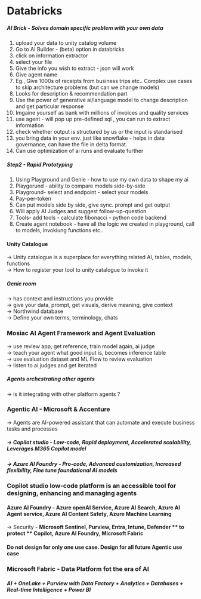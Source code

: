 # Databricks
##### AI Brick - Solves domain specific problem with your own data
1. upload your data to unity catalog volume  
2. Go to AI Builder - (beta) option in databricks  
3. click on information extractor  
4. select your file  
5. Give the info you wish to extract - json will work  
6. Give agent name  
7. Eg., Give 1000s of receipts from business trips etc..  Complex use cases to skip architecture problems (but can we change models)
8. Looks for description & recommendation part  
9. Use the power of generative ai/language model to change description and get particular response  
10. Imgaine yourself as bank with millions of invoices and quality services  
11. use agent - will pop up pre-defined sql , you can run to extract information  
12. check whether output is structured by us or the input is standarised
13. you bring data in your env. just like snowflake - helps in data governance, can have the file in delta format.  
14. Can use optimization of ai runs and evaluate further  
#####  Step2 - Rapid Prototyping  
1. Using Playground and Genie  - how to use my own data to shape my ai  
2. Playgorund - ability to compare models side-by-side  
3. Playground- select and endpoint - select your models  
4. Pay-per-token  
5. Can put models side by side, give sync. prompt and get output  
6. Will apply AI Judges and suggest follow-up-question  
7. Tools- add tools - calculate fibonacci - python code backend  
8. Create agent notebook - have all the logic we created in playground, call to models, invokiung functions etc..  
####  Unity Catalogue  
-> Unity catalogue is a superplace for everything related AI, tables, models, functions   
-> How to register your tool to unity catalogue to invoke it  
##### Genie room  
-> has context and instructions you provide   
-> give your data, prompt, get visuals, derive meaning, give context  
-> Northwind database  
-> Define your own terms, terminology, chats  
### Mosiac AI Agent Framework and Agent Evaluation  

-> use review app, get reference, train model again, ai judge  
-> teach your agent what good input is, becomes inference table  
-> use evaluation dataset and ML Flow to review evaluation  
-> listen to ai judges and get iterated  

##### Agents orchestrating other agents


-> is it integrating with other platform agents ? 

### Agentic AI - Microsoft & Accenture  

-> Agents are AI-powered assistant that can automate and execute business tasks and processes  
##### -> Copilot studio - Low-code, Rapid deployment, Accelerated scalability, Leverages M365 Copilot model  
##### -> Azure AI Foundry - Pro-code, Advanced customization, Increased flexibility, Fine tune foundational AI models  

### Copilot studio low-code platform is an accessible tool for designing, enhancing and managing agents  

#### Azure AI Foundry - Azure openAI Service, Azure AI Search, Azure AI Agent service, Azure AI Content Safety, Azure Machine Learning

-> Security -  **Microsoft Sentinel, Purview, Entra, Intune, Defender ** to protect ** Copilot, Azure AI Foundry, Microsoft Fabric**  

#### Do not design for only one use case. Design for all future Agentic use case

### Microsoft Fabric - Data Platform fot the era of AI 

##### AI + OneLake + Purview with Data Factory + Analytics + Databases + Real-time Intelligence + Power BI 
